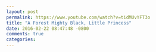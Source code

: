 ```yaml
---
layout: post
permalink: https://www.youtube.com/watch?v=tidMUvYFT3o
title: "A Forest Mighty Black, Little Princess"
date: 2016-02-22 08:47:48 -0800
comments: true
categories: 
---
```

